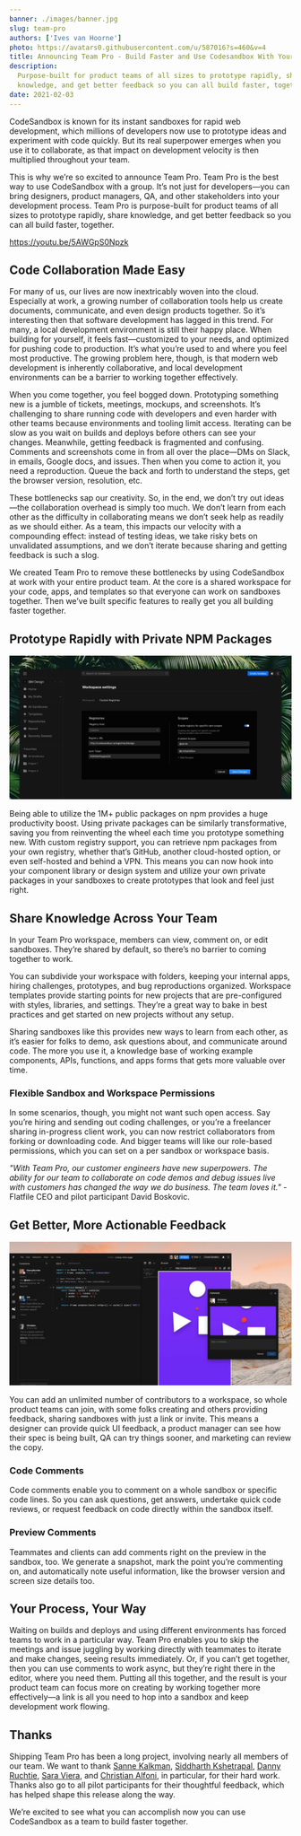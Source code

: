 ```yaml
---
banner: ./images/banner.jpg
slug: team-pro
authors: ['Ives van Hoorne']
photo: https://avatars0.githubusercontent.com/u/587016?s=460&v=4
title: Announcing Team Pro - Build Faster and Use Codesandbox With Your Team
description:
  Purpose-built for product teams of all sizes to prototype rapidly, share
  knowledge, and get better feedback so you can all build faster, together.
date: 2021-02-03
---
```


CodeSandbox is known for its instant sandboxes for rapid web development, which
millions of developers now use to prototype ideas and experiment with code
quickly. But its real superpower emerges when you use it to collaborate, as that
impact on development velocity is then multiplied throughout your team.

This is why we’re so excited to announce Team Pro. Team Pro is the best way to
use CodeSandbox with a group. It’s not just for developers—you can bring
designers, product managers, QA, and other stakeholders into your development
process. Team Pro is purpose-built for product teams of all sizes to prototype
rapidly, share knowledge, and get better feedback so you can all build faster,
together.

https://youtu.be/5AWGpS0Npzk

## Code Collaboration Made Easy

For many of us, our lives are now inextricably woven into the cloud. Especially
at work, a growing number of collaboration tools help us create documents,
communicate, and even design products together. So it’s interesting then that
software development has lagged in this trend. For many, a local development
environment is still their happy place. When building for yourself, it feels
fast—customized to your needs, and optimized for pushing code to production.
It’s what you’re used to and where you feel most productive. The growing problem
here, though, is that modern web development is inherently collaborative, and
local development environments can be a barrier to working together effectively.

When you come together, you feel bogged down. Prototyping something new is a
jumble of tickets, meetings, mockups, and screenshots. It’s challenging to share
running code with developers and even harder with other teams because
environments and tooling limit access. Iterating can be slow as you wait on
builds and deploys before others can see your changes. Meanwhile, getting
feedback is fragmented and confusing. Comments and screenshots come in from all
over the place—DMs on Slack, in emails, Google docs, and issues. Then when you
come to action it, you need a reproduction. Queue the back and forth to
understand the steps, get the browser version, resolution, etc.

These bottlenecks sap our creativity. So, in the end, we don’t try out ideas—the
collaboration overhead is simply too much. We don’t learn from each other as the
difficulty in collaborating means we don’t seek help as readily as we should
either. As a team, this impacts our velocity with a compounding effect: instead
of testing ideas, we take risky bets on unvalidated assumptions, and we don’t
iterate because sharing and getting feedback is such a slog.

We created Team Pro to remove these bottlenecks by using CodeSandbox at work
with your entire product team. At the core is a shared workspace for your code,
apps, and templates so that everyone can work on sandboxes together. Then we’ve
built specific features to really get you all building faster together.

## Prototype Rapidly with Private NPM Packages

![Use Private NPM packages](./images/Private_NPM.jpg)

Being able to utilize the 1M+ public packages on npm provides a huge
productivity boost. Using private packages can be similarly transformative,
saving you from reinventing the wheel each time you prototype something new.
With custom registry support, you can retrieve npm packages from your own
registry, whether that’s GitHub, another cloud-hosted option, or even
self-hosted and behind a VPN. This means you can now hook into your component
library or design system and utilize your own private packages in your sandboxes
to create prototypes that look and feel just right.

## Share Knowledge Across Your Team

In your Team Pro workspace, members can view, comment on, or edit sandboxes.
They’re shared by default, so there’s no barrier to coming together to work.

You can subdivide your workspace with folders, keeping your internal apps,
hiring challenges, prototypes, and bug reproductions organized. Workspace
templates provide starting points for new projects that are pre-configured with
styles, libraries, and settings. They’re a great way to bake in best practices
and get started on new projects without any setup.

Sharing sandboxes like this provides new ways to learn from each other, as it’s
easier for folks to demo, ask questions about, and communicate around code. The
more you use it, a knowledge base of working example components, APIs,
functions, and apps forms that gets more valuable over time.

### Flexible Sandbox and Workspace Permissions

In some scenarios, though, you might not want such open access. Say you’re
hiring and sending out coding challenges, or you’re a freelancer sharing
in-progress client work, you can now restrict collaborators from forking or
downloading code. And bigger teams will like our role-based permissions, which
you can set on a per sandbox or workspace basis.

_"With Team Pro, our customer engineers have new superpowers. The ability for
our team to collaborate on code demos and debug issues live with customers has
changed the way we do business. The team loves it."_ - Flatfile CEO and pilot
participant David Boskovic.

## Get Better, More Actionable Feedback

![Add comments on code or visuals](./images/previewComments.jpg)

You can add an unlimited number of contributors to a workspace, so whole product
teams can join, with some folks creating and others providing feedback, sharing
sandboxes with just a link or invite. This means a designer can provide quick UI
feedback, a product manager can see how their spec is being built, QA can try
things sooner, and marketing can review the copy.

### Code Comments

Code comments enable you to comment on a whole sandbox or specific code lines.
So you can ask questions, get answers, undertake quick code reviews, or request
feedback on code directly within the sandbox itself.

### Preview Comments

Teammates and clients can add comments right on the preview in the sandbox, too.
We generate a snapshot, mark the point you’re commenting on, and automatically
note useful information, like the browser version and screen size details too.

## Your Process, Your Way

Waiting on builds and deploys and using different environments has forced teams
to work in a particular way. Team Pro enables you to skip the meetings and issue
juggling by working directly with teammates to iterate and make changes, seeing
results immediately. Or, if you can’t get together, then you can use comments to
work async, but they’re right there in the editor, where you need them. Putting
all this together, and the result is your product team can focus more on
creating by working together more effectively—a link is all you need to hop into
a sandbox and keep development work flowing.

## Thanks

Shipping Team Pro has been a long project, involving nearly all members of our
team. We want to thank [Sanne Kalkman](https://twitter.com/sannekalkman),
[Siddharth Kshetrapal](https://twitter.com/siddharthkp),
[Danny Ruchtie](https://twitter.com/druchtie),
[Sara Viera](https://twitter.com/NikkitaFTW), and
[Christian Alfoni](https://twitter.com/christianalfoni), in particular, for
their hard work. Thanks also go to all pilot participants for their thoughtful
feedback, which has helped shape this release along the way.

We’re excited to see what you can accomplish now you can use CodeSandbox as a
team to build faster together.
